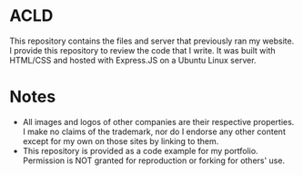 # ACLD
This repository contains the files and server that previously ran my website. I provide this repository to review the code that I write. It was built with HTML/CSS and hosted with Express.JS on a Ubuntu Linux server.

# Notes
- All images and logos of other companies are their respective properties. I make no claims of the trademark, nor do I endorse any other content except for my own on those sites by linking to them.
- This repository is provided as a code example for my portfolio. Permission is NOT granted for reproduction or forking for others' use.
